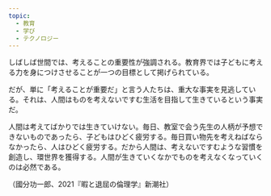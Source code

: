 ```yaml
---
topic:
  - 教育
  - 学び
  - テクノロジー
---
```

しばしば世間では、考えることの重要性が強調される。教育界では子どもに考える力を身につけさせることが一つの目標として掲げられている。 

だが、単に「考えることが重要だ」と言う人たちは、重大な事実を見逃している。それは、人間はものを考えないですむ生活を目指して生きているという事実だ。

人間は考えてばかりでは生きていけない。毎日、教室で会う先生の人柄が予想できないものであったら、子どもはひどく疲労する。毎日買い物先を考えねばならなかったら、人はひどく疲労する。だから人間は、考えないですむような習慣を創造し、環世界を獲得する。人間が生きていくなかでものを考えなくなっていくのは必然である。

（國分功一郎、2021『暇と退屈の倫理学』新潮社）